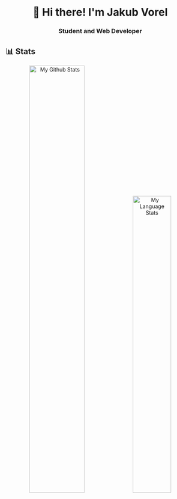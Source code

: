 <h1 align="center">👋 Hi there! I'm Jakub Vorel</h1>

<h3 align="center">
  <b>Student and Web Developer</b>
</h3>

## 📊 Stats

<p align="center">
  <img src="https://github-readme-stats.vercel.app/api?username=jacobv-dev&show_icons=true&theme=react&include_all_commits=true&count_private=true" alt="My Github Stats" width="54%">
  
  <img src="https://github-readme-stats.vercel.app/api/top-langs/?username=jacobv-dev&layout=compact&theme=react&langs_count=6" alt="My Language Stats" width="45%">
</p>
